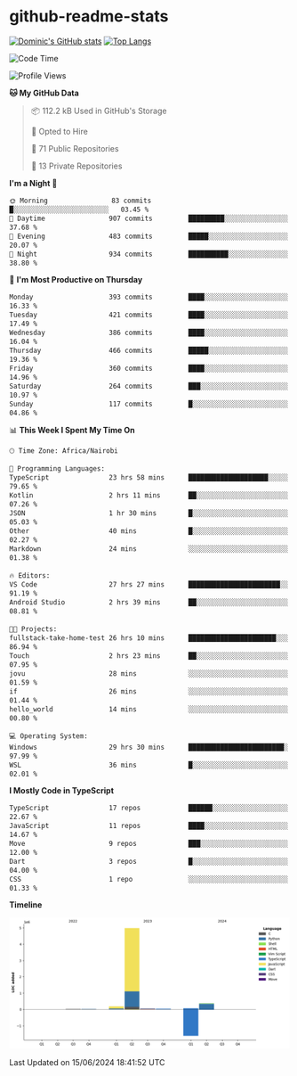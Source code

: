 # github-readme-stats
[![Dominic's GitHub stats](https://github-readme-stats.vercel.app/api?username=Domengo&show_icons=true)](https://github.com/anuraghazra/github-readme-stats)
[![Top Langs](https://github-readme-stats.vercel.app/api/top-langs/?username=Domengo&show_icons=true)](https://github.com/Domengo/github-readme-stats)

<!--START_SECTION:waka-->
![Code Time](http://img.shields.io/badge/Code%20Time-732%20hrs%2059%20mins-blue)

![Profile Views](http://img.shields.io/badge/Profile%20Views-1-blue)

**🐱 My GitHub Data** 

> 📦 112.2 kB Used in GitHub's Storage 
 > 
> 💼 Opted to Hire
 > 
> 📜 71 Public Repositories 
 > 
> 🔑 13 Private Repositories 
 > 
**I'm a Night 🦉** 

```text
🌞 Morning                83 commits          █░░░░░░░░░░░░░░░░░░░░░░░░   03.45 % 
🌆 Daytime                907 commits         █████████░░░░░░░░░░░░░░░░   37.68 % 
🌃 Evening                483 commits         █████░░░░░░░░░░░░░░░░░░░░   20.07 % 
🌙 Night                  934 commits         ██████████░░░░░░░░░░░░░░░   38.80 % 
```
📅 **I'm Most Productive on Thursday** 

```text
Monday                   393 commits         ████░░░░░░░░░░░░░░░░░░░░░   16.33 % 
Tuesday                  421 commits         ████░░░░░░░░░░░░░░░░░░░░░   17.49 % 
Wednesday                386 commits         ████░░░░░░░░░░░░░░░░░░░░░   16.04 % 
Thursday                 466 commits         █████░░░░░░░░░░░░░░░░░░░░   19.36 % 
Friday                   360 commits         ████░░░░░░░░░░░░░░░░░░░░░   14.96 % 
Saturday                 264 commits         ███░░░░░░░░░░░░░░░░░░░░░░   10.97 % 
Sunday                   117 commits         █░░░░░░░░░░░░░░░░░░░░░░░░   04.86 % 
```


📊 **This Week I Spent My Time On** 

```text
🕑︎ Time Zone: Africa/Nairobi

💬 Programming Languages: 
TypeScript               23 hrs 58 mins      ████████████████████░░░░░   79.65 % 
Kotlin                   2 hrs 11 mins       ██░░░░░░░░░░░░░░░░░░░░░░░   07.26 % 
JSON                     1 hr 30 mins        █░░░░░░░░░░░░░░░░░░░░░░░░   05.03 % 
Other                    40 mins             █░░░░░░░░░░░░░░░░░░░░░░░░   02.27 % 
Markdown                 24 mins             ░░░░░░░░░░░░░░░░░░░░░░░░░   01.38 % 

🔥 Editors: 
VS Code                  27 hrs 27 mins      ███████████████████████░░   91.19 % 
Android Studio           2 hrs 39 mins       ██░░░░░░░░░░░░░░░░░░░░░░░   08.81 % 

🐱‍💻 Projects: 
fullstack-take-home-test 26 hrs 10 mins      ██████████████████████░░░   86.94 % 
Touch                    2 hrs 23 mins       ██░░░░░░░░░░░░░░░░░░░░░░░   07.95 % 
jovu                     28 mins             ░░░░░░░░░░░░░░░░░░░░░░░░░   01.59 % 
if                       26 mins             ░░░░░░░░░░░░░░░░░░░░░░░░░   01.44 % 
hello_world              14 mins             ░░░░░░░░░░░░░░░░░░░░░░░░░   00.80 % 

💻 Operating System: 
Windows                  29 hrs 30 mins      ████████████████████████░   97.99 % 
WSL                      36 mins             █░░░░░░░░░░░░░░░░░░░░░░░░   02.01 % 
```

**I Mostly Code in TypeScript** 

```text
TypeScript               17 repos            ██████░░░░░░░░░░░░░░░░░░░   22.67 % 
JavaScript               11 repos            ████░░░░░░░░░░░░░░░░░░░░░   14.67 % 
Move                     9 repos             ███░░░░░░░░░░░░░░░░░░░░░░   12.00 % 
Dart                     3 repos             █░░░░░░░░░░░░░░░░░░░░░░░░   04.00 % 
CSS                      1 repo              ░░░░░░░░░░░░░░░░░░░░░░░░░   01.33 % 
```



**Timeline**

![Lines of Code chart](https://raw.githubusercontent.com/Domengo/Domengo/main/assets/bar_graph.png)


 Last Updated on 15/06/2024 18:41:52 UTC
<!--END_SECTION:waka-->


